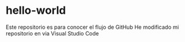 # hello-world
Este repositorio es para conocer el flujo de GitHub
He modificado mi repositorio en via Visual Studio Code